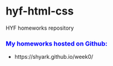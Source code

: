# hyf-html-css
HYF homeworks repository

<h3 style="color:blue;">My homeworks hosted on Github:</h3>
<ul>
  <li>
     https://shyark.github.io/week0/
  </li>
</ul>
